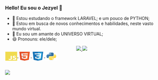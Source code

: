 ### Hello! Eu sou o Jezyel 👋
- 🌱 Estou estudando o framework LARAVEL; e um pouco de PYTHON;
- 🧠 Estou em busca de novos conhecimentos e habilidades, neste vasto mundo virtual.
- 💬 Eu sou um amante do UNIVERSO VIRTUAL;
- 😄 Pronouns: ele/dele;


<div align="center">
  <a href="https://github.com/jezyelpassos">
  <img width="48%" src="https://github-readme-stats.vercel.app/api?username=jezyelpassos&show_icons=true&theme=dark&include_all_commits=true&count_private=true"/>
  <img width="48%" src="https://github-readme-stats.vercel.app/api/top-langs/?username=jezyelpassos&layout=compact&langs_count=7&theme=dark"/>
</div>
  
  <img align="center" alt="jezyel-Js" height="30" width="40" src="https://raw.githubusercontent.com/devicons/devicon/master/icons/javascript/javascript-plain.svg">
  <img align="center" alt="jezyel-HTML" height="30" width="40" src="https://raw.githubusercontent.com/devicons/devicon/master/icons/html5/html5-original.svg">
  <img align="center" alt="jezyel-CSS" height="30" width="40" src="https://raw.githubusercontent.com/devicons/devicon/master/icons/css3/css3-original.svg">
  <img align="center" alt="jezyel-Python" height="30" width="40" src="https://raw.githubusercontent.com/devicons/devicon/master/icons/python/python-original.svg">
</div>
    
##
    
<div>
  <a href="https://instagram.com/jezyelpassos" target="_blank"><img src="https://img.shields.io/badge/-Instagram-%23E4405F?style=for-the-badge&logo=instagram&logoColor=white" target="_blank"></a>
</div>
  
